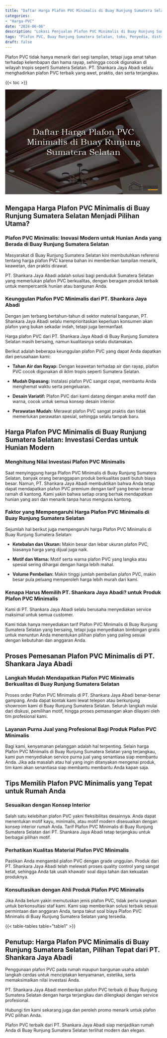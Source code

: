 ```yaml
---
title: "Daftar Harga Plafon PVC Minimalis di Buay Runjung Sumatera Selatan"
categories: 
- "Harga-PVC"
date: "2024-06-06"
description: "Lokasi Penjualan Plafon PVC Minimalis di Buay Runjung Sumatera Selatan bagi rumah, office, serta gerai. Produk berkualitas, beragam motif, variasi warna menarik, dengan servis pemasangan dikerjakan oleh tenaga ahli berpengalaman serta kepastian resmi!|Servis penyediaan Plafon PVC Minimalis di Buay Runjung Sumatera Selatan bagi kebutuhan tempat tinggal, perkantoran, maupun ritel, beserta material terbaik dan instalasi oleh tim profesional dan garansi resmi.|Alternatif Plafon PVC Minimalis di Buay Runjung Sumatera Selatan yang terpercaya untuk hunian, kantor, serta gerai, bersama panel berkualitas dan instalasi oleh tenaga ahli profesional serta kepastian resmi.|Penyediaan Plafon PVC Minimalis di Buay Runjung Sumatera Selatan bagi rumah, office, serta ritel, dengan produk berkualitas dan instalasi ditangani oleh tim ahli, lengkap dengan kepastian resmi.}"
tags: "Plafon PVC, Buay Runjung Sumatera Selatan, toko, Penyedia, distributor"
draft: false
---
```


Plafon PVC tidak hanya menarik dari segi tampilan, tetapi juga amat tahan terhadap kelembapan dan hama rayap, sehingga cocok digunakan di wilayah tropis seperti Sumatera Selatan. PT. Shankara Jaya Abadi selalu menghadirkan plafon PVC terbaik yang awet, praktis, dan serta terjangkau.

{{< toc >}}

![Daftar Harga Plafon PVC Minimalis di Buay Runjung Sumatera Selatan](/images/Harga-PVC/Daftar-Harga-Plafon-PVC-Minimalis-di-Buay-Runjung-Sumatera-Selatan.png)


## Mengapa Harga Plafon PVC Minimalis di Buay Runjung Sumatera Selatan Menjadi Pilihan Utama?

### Plafon PVC Minimalis: Inovasi Modern untuk Hunian Anda yang Berada di Buay Runjung Sumatera Selatan

Masyarakat di Buay Runjung Sumatera Selatan kini membutuhkan referensi tentang harga plafon PVC karena bahan ini memberikan tampilan menarik, keawetan, dan praktis dirawat.

PT. Shankara Jaya Abadi adalah solusi bagi penduduk Sumatera Selatan yang memerlukan plafon PVC berkualitas, dengan beragam produk terbaik untuk mempercantik hunian atau bangunan Anda.

### Keunggulan Plafon PVC Minimalis dari PT. Shankara Jaya Abadi

Dengan jam terbang bertahun-tahun di sektor material bangunan, PT. Shankara Jaya Abadi selalu memprioritaskan keperluan konsumen akan plafon yang bukan sekadar indah, tetapi juga bermanfaat.

Harga plafon PVC dari PT. Shankara Jaya Abadi di Buay Runjung Sumatera Selatan masih bersaing, namun kualitasnya selalu diutamakan.

Berikut adalah beberapa keunggulan plafon PVC yang dapat Anda dapatkan dari perusahaan kami:

- **Tahan Air dan Rayap:** Dengan keawetan terhadap air dan rayap, plafon PVC cocok digunakan di iklim tropis seperti Sumatera Selatan.

- **Mudah Dipasang:** Instalasi plafon PVC sangat cepat, membantu Anda menghemat waktu serta pengeluaran.

- **Desain Variatif:** Plafon PVC dari kami datang dengan aneka motif dan warna, cocok untuk semua konsep desain interior.

- **Perawatan Mudah:** Merawat plafon PVC sangat praktis dan tidak memerlukan perawatan spesial, sehingga selalu tampak baru.

## Harga Plafon PVC Minimalis di Buay Runjung Sumatera Selatan: Investasi Cerdas untuk Hunian Modern

### Menghitung Nilai Investasi Plafon PVC Minimalis

Saat menyinggung harga Plafon PVC Minimalis di Buay Runjung Sumatera Selatan, banyak orang beranggapan produk berkualitas pasti butuh biaya besar. Namun, PT. Shankara Jaya Abadi membuktikan bahwa Anda tetap dapat mendapatkan plafon PVC premium dengan tarif yang benar-benar ramah di kantong. Kami yakin bahwa setiap orang berhak mendapatkan hunian yang asri dan menarik tanpa harus menguras kantong.

### Faktor yang Mempengaruhi Harga Plafon PVC Minimalis di Buay Runjung Sumatera Selatan

Sejumlah hal berikut juga mempengaruhi harga Plafon PVC Minimalis di Buay Runjung Sumatera Selatan:

- **Ketebalan dan Ukuran:** Makin besar dan lebar ukuran plafon PVC, biasanya harga yang dijual juga naik.

- **Motif dan Warna:** Motif serta warna plafon PVC yang langka atau spesial sering dihargai dengan harga lebih mahal.

- **Volume Pembelian:** Makin tinggi jumlah pembelian plafon PVC, makin besar pula peluang memperoleh harga lebih murah dari kami.

### Kenapa Harus Memilih PT. Shankara Jaya Abadi? untuk Produk Plafon PVC Minimalis

Kami di PT. Shankara Jaya Abadi selalu berusaha menyediakan service maksimal untuk semua customer.

Kami tidak hanya menyediakan tarif Plafon PVC Minimalis di Buay Runjung Sumatera Selatan yang bersaing, tetapi juga menyediakan bimbingan gratis untuk menuntun Anda menentukan pilihan plafon yang paling sesuai dengan kebutuhan dan anggaran Anda.

## Proses Pemesanan Plafon PVC Minimalis di PT. Shankara Jaya Abadi

### Langkah Mudah Mendapatkan Plafon PVC Minimalis Berkualitas di Buay Runjung Sumatera Selatan

Proses order Plafon PVC Minimalis di PT. Shankara Jaya Abadi benar-benar gampang. Anda dapat kontak kami lewat telepon atau berkunjung showroom kami di Buay Runjung Sumatera Selatan. Seluruh langkah mulai dari diskusi, pemilihan motif, hingga proses pemasangan akan dilayani oleh tim profesional kami.

### Layanan Purna Jual yang Profesional Bagi Produk Plafon PVC Minimalis

Bagi kami, kenyamanan pelanggan adalah hal terpenting. Selain harga Plafon PVC Minimalis di Buay Runjung Sumatera Selatan yang terjangkau, kami pun menyediakan service purna jual yang senantiasa siap membantu Anda. Jika ada masalah atau hal yang ingin ditanyakan mengenai produk, tim kami akan senantiasa siap membantu membantu Anda kapan saja.

## Tips Memilih Plafon PVC Minimalis yang Tepat untuk Rumah Anda

### Sesuaikan dengan Konsep Interior

Salah satu kelebihan plafon PVC yakni fleksibilitas desainnya. Anda dapat menentukan motif kayu, minimalis, atau motif modern disesuaikan dengan konsep interior rumah Anda. Tarif Plafon PVC Minimalis di Buay Runjung Sumatera Selatan dari PT. Shankara Jaya Abadi tetap terjangkau untuk berbagai pilihan motif.

### Perhatikan Kualitas Material Plafon PVC Minimalis

Pastikan Anda mengambil plafon PVC dengan grade unggulan. Produk dari PT. Shankara Jaya Abadi telah melewati proses quality control yang sangat ketat, sehingga Anda tak usah khawatir soal daya tahan dan kekuatan produknya.

### Konsultasikan dengan Ahli Produk Plafon PVC Minimalis

Jika Anda belum yakin memutuskan jenis plafon PVC, tidak perlu sungkan untuk berkonsultasi staf kami. Kami siap memberikan solusi terbaik sesuai permintaan dan anggaran Anda, tanpa takut soal biaya Plafon PVC Minimalis di Buay Runjung Sumatera Selatan yang tersedia.

{{< table-tables table="table1" >}}

## Penutup: Harga Plafon PVC Minimalis di Buay Runjung Sumatera Selatan, Pilihan Tepat dari PT. Shankara Jaya Abadi

Penggunaan plafon PVC pada rumah maupun bangunan usaha adalah langkah cerdas untuk menciptakan kenyamanan, estetika, serta memaksimalkan nilai investasi Anda.

PT. Shankara Jaya Abadi memberikan plafon PVC terbaik di Buay Runjung Sumatera Selatan dengan harga terjangkau dan dilengkapi dengan service profesional.

Hubungi tim kami sekarang juga dan peroleh promo menarik untuk plafon PVC pilihan Anda.

Plafon PVC terbaik dari PT. Shankara Jaya Abadi siap menjadikan rumah Anda di Buay Runjung Sumatera Selatan terlihat modern dan elegan.